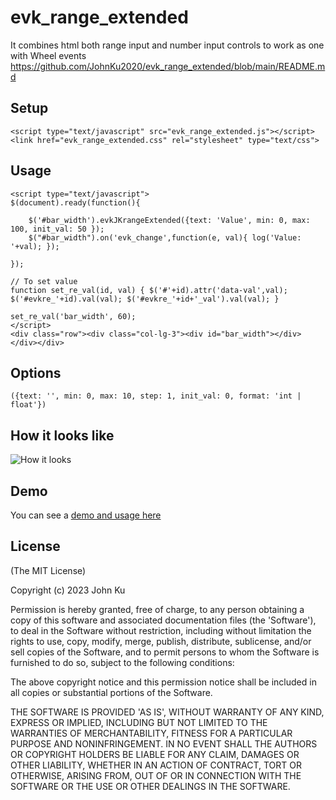 # evk_range_extended
It combines html both range input and number input controls to work as one with Wheel events
https://github.com/JohnKu2020/evk_range_extended/blob/main/README.md
## Setup
```
<script type="text/javascript" src="evk_range_extended.js"></script>
<link href="evk_range_extended.css" rel="stylesheet" type="text/css">
```
## Usage
```
<script type="text/javascript">
$(document).ready(function(){

	$('#bar_width').evkJKrangeExtended({text: 'Value', min: 0, max: 100, init_val: 50 });
	$("#bar_width").on('evk_change',function(e, val){ log('Value: '+val); });
  
});

// To set value
function set_re_val(id, val) { $('#'+id).attr('data-val',val); $('#evkre_'+id).val(val); $('#evkre_'+id+'_val').val(val); }

set_re_val('bar_width', 60);
</script>
<div class="row"><div class="col-lg-3"><div id="bar_width"></div></div></div>
```
## Options
```
({text: '', min: 0, max: 10, step: 1, init_val: 0, format: 'int | float'})
```
## How it looks like
![How it looks](https://evk.ru.com/demo/github/evk_range_extended/evk_range_extended.PNG)

## Demo
You can see a [demo and usage here](https://evk.ru.com/demo/github/evk_range_extended)

## License

(The MIT License)

Copyright (c) 2023 John Ku

Permission is hereby granted, free of charge, to any person obtaining
a copy of this software and associated documentation files (the
'Software'), to deal in the Software without restriction, including
without limitation the rights to use, copy, modify, merge, publish, distribute, sublicense, and/or sell copies of the Software, and to
permit persons to whom the Software is furnished to do so, subject to
the following conditions:

The above copyright notice and this permission notice shall be
included in all copies or substantial portions of the Software.

THE SOFTWARE IS PROVIDED 'AS IS', WITHOUT WARRANTY OF ANY KIND,
EXPRESS OR IMPLIED, INCLUDING BUT NOT LIMITED TO THE WARRANTIES OF
MERCHANTABILITY, FITNESS FOR A PARTICULAR PURPOSE AND NONINFRINGEMENT.
IN NO EVENT SHALL THE AUTHORS OR COPYRIGHT HOLDERS BE LIABLE FOR ANY
CLAIM, DAMAGES OR OTHER LIABILITY, WHETHER IN AN ACTION OF CONTRACT,
TORT OR OTHERWISE, ARISING FROM, OUT OF OR IN CONNECTION WITH THE
SOFTWARE OR THE USE OR OTHER DEALINGS IN THE SOFTWARE.
